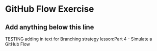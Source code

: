 # GitHub Flow Exercise

## Add anything below this line

TESTING adding in text for Branching strategy lesson:Part 4 - Simulate a GitHub Flow

